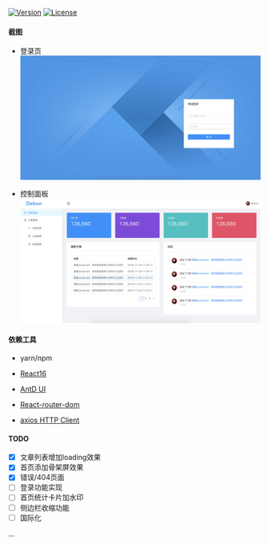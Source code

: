 [![Version](https://img.shields.io/badge/version-2.0.0-green.svg)](https://github.com/chunlintang/debon)
[![License](https://img.shields.io/badge/license-MIT-blue.svg)](http://opensource.org/licenses/MIT)

#### 截图

- 登录页
![login](./screenshot/login.jpeg)

- 控制面板
![dashboard](./screenshot/dashboard.jpeg)

#### 依赖工具

  - yarn/npm 

  - [React16](https://reactjs.org/)
  - [AntD UI](https://ant.design/index-cn)
  - [React-router-dom](https://www.npmjs.com/package/react-router-dom)
  - [axios HTTP Client](https://github.com/axios/axios)
  
#### TODO

- [x] 文章列表增加loading效果
- [x] 首页添加骨架屏效果
- [x] 错误/404页面
- [ ] 登录功能实现
- [ ] 首页统计卡片加水印
- [ ] 侧边栏收缩功能
- [ ] 国际化 

...